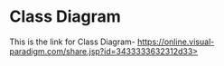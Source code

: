 # Class Diagram

This is the link for Class Diagram-
https://online.visual-paradigm.com/share.jsp?id=3433333632312d33>
